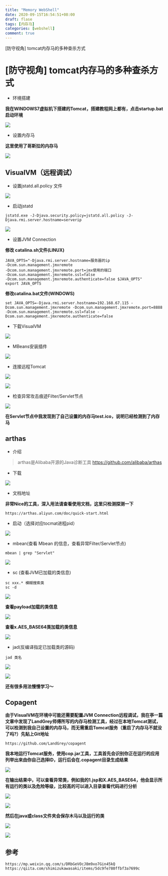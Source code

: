 ```yaml
---
title: "Memory WebShell"
date: 2020-09-15T16:54:51+08:00
draft: flase
tags: [内存马]
categories: [webshell]
comment: true
---
```


[防守视角] tomcat内存马的多种查杀方式
<!--more-->

# [防守视角] tomcat内存马的多种查杀方式

- 环境搭建

**我在WINDOWS7虚拟机下搭建的Tomcat，搭建教程网上都有，点击startup.bat启动环境**

![](https://maekdown-1300474679.cos.ap-beijing.myqcloud.com/20200914221121.png)

- 设置内存马

**这里使用了哥斯拉的内存马**

![](https://maekdown-1300474679.cos.ap-beijing.myqcloud.com/20200914234501.png)

## VisualVM（远程调试）


- 设置jstatd.all.policy 文件

![](https://maekdown-1300474679.cos.ap-beijing.myqcloud.com/20200914221527.png)

- 启动jstatd

```
jstatd.exe -J-Djava.security.policy=jstatd.all.policy -J-Djava.rmi.server.hostname=serverip
```

![](https://maekdown-1300474679.cos.ap-beijing.myqcloud.com/20200914225845.png)

- 设置JVM Connection

**修改 catalina.sh文件(LINUX)**

```
JAVA_OPTS="-Djava.rmi.server.hostname=服务器的ip
-Dcom.sun.management.jmxremote
-Dcom.sun.management.jmxremote.port=jmx使用的端口
-Dcom.sun.management.jmxremote.ssl=false
-Dcom.sun.management.jmxremote.authenticate=false $JAVA_OPTS"
export JAVA_OPTS
```

**修改catalina.bat文件(WINDOWS)**

```
set JAVA_OPTS=-Djava.rmi.server.hostname=192.168.67.115 -Dcom.sun.management.jmxremote -Dcom.sun.management.jmxremote.port=8888 -Dcom.sun.management.jmxremote.ssl=false -Dcom.sun.management.jmxremote.authenticate=false
```

- 下载VisualVM

![](https://maekdown-1300474679.cos.ap-beijing.myqcloud.com/20200914230218.png)

- MBeans安装插件

![](https://maekdown-1300474679.cos.ap-beijing.myqcloud.com/20200914230540.png)


- 连接远程Tomcat

![](https://maekdown-1300474679.cos.ap-beijing.myqcloud.com/20200914234320.png)

![](https://maekdown-1300474679.cos.ap-beijing.myqcloud.com/20200915010531.png)

- 检查异常攻击痕迹Filter/Servlet节点

![](https://maekdown-1300474679.cos.ap-beijing.myqcloud.com/20200915011135.png)

**在Servlet节点中我发现到了自己设置的内存马test.ico，说明已经检测到了内存马**

## arthas

- 介绍

>arthas是Alibaba开源的Java诊断工具
https://github.com/alibaba/arthas

- 下载

![](https://maekdown-1300474679.cos.ap-beijing.myqcloud.com/20200915153921.png)

- 文档地址

**非常Nice的工具，深入用法请查看使用文档，这里只检测探测一下**

```
https://arthas.aliyun.com/doc/quick-start.html
```

- 启动（选择对应tocmat进程pid）

![](https://maekdown-1300474679.cos.ap-beijing.myqcloud.com/20200915160837.png)

- mbean(查看 Mbean 的信息，查看异常Filter/Servlet节点)

```
mbean | grep "Servlet"
```

![](https://maekdown-1300474679.cos.ap-beijing.myqcloud.com/20200915161611.png)

- sc (查看JVM已加载的类信息)

```
sc xxx.* 模糊搜索类
sc -d
```

![](https://maekdown-1300474679.cos.ap-beijing.myqcloud.com/20200915183918.png)

**查看payload加载的类信息**

![](https://maekdown-1300474679.cos.ap-beijing.myqcloud.com/20200915184214.png)

**查看x.AES_BASE64类加载的类信息**

![](https://maekdown-1300474679.cos.ap-beijing.myqcloud.com/20200915185544.png)

- jad(反编译指定已加载类的源码)

```
jad 类名
```

![](https://maekdown-1300474679.cos.ap-beijing.myqcloud.com/20200915174856.png)

![](https://maekdown-1300474679.cos.ap-beijing.myqcloud.com/20200915174938.png)

**还有很多用法慢慢学习～**

## Copagent

**由于VisualVM在环境中可能还需要配置JVM Connection远程调试，我在亭一篇文章中发现了LandGrey师傅所写的内存马检测工具，经过在本地Tomcat测试，可以检测到我自己设置的内存马，而无需重启Tomcat服务（重启了内存马不就没了吗?）先贴上Git地址**


```
https://github.com/LandGrey/copagent
```

**我本地运行Tomcat服务，使用cop.jar工具，工具首先会识别你正在运行的应用列举出来由你自己选择ID，运行后会在.copagent目录生成结果**

![](https://maekdown-1300474679.cos.ap-beijing.myqcloud.com/20200915005424.png)

**在输出结果中，可以查看异常类，例如我的1.jsp和X.AES_BASE64，他会显示所有运行的类以及危险等级，比较高的可以进入目录查看代码进行分析**

![](https://maekdown-1300474679.cos.ap-beijing.myqcloud.com/20200915121700.png)

![](https://maekdown-1300474679.cos.ap-beijing.myqcloud.com/20200915005447.png)

**然后在java或class文件夹会保存木马以及运行的类**


![](https://maekdown-1300474679.cos.ap-beijing.myqcloud.com/20200915121748.png)

![](https://maekdown-1300474679.cos.ap-beijing.myqcloud.com/20200915122054.png)

## 参考

```
https://mp.weixin.qq.com/s/DRbGeVOcJ8m9xo7Gin45kQ
https://qiita.com/shimizukawasaki/items/5dc9fe780ffbf3a7699c
```